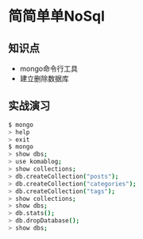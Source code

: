 ﻿简简单单NoSql
============

## 知识点

* mongo命令行工具
* 建立删除数据库

## 实战演习

~~~bash
$ mongo
> help
> exit
$ mongo
> show dbs;
> use komablog;
> show collections;
> db.createCollection("posts");
> db.createCollection("categories");
> db.createCollection("tags");
> show collections;
> show dbs;
> db.stats();
> db.dropDatabase();
> show dbs;
~~~

##